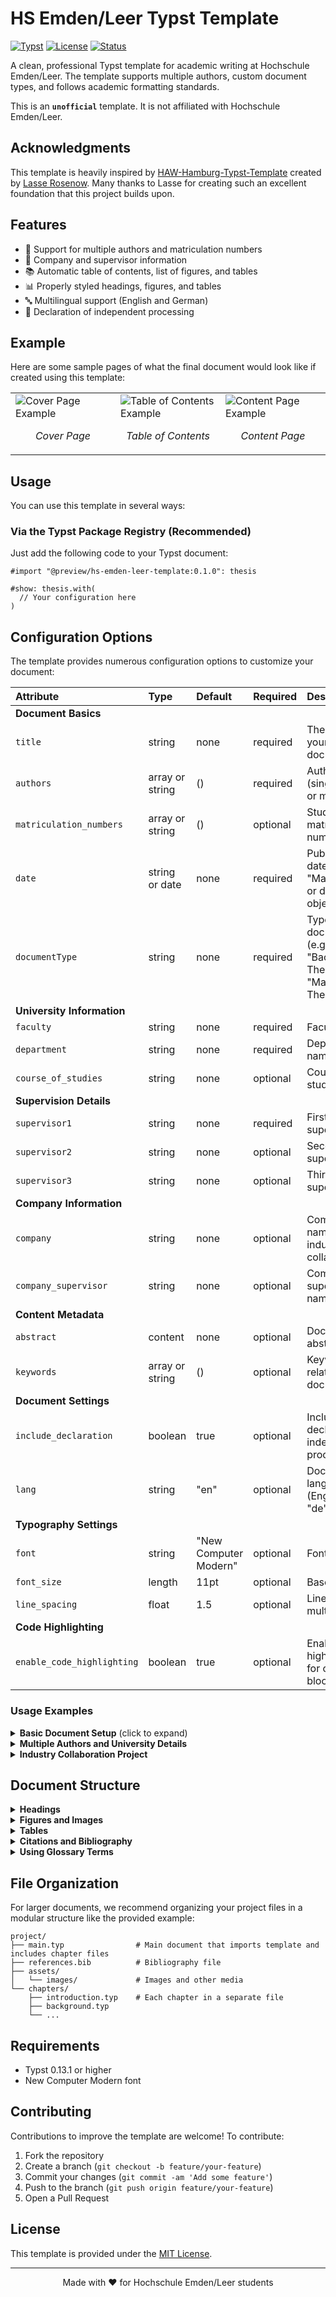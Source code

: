 # HS Emden/Leer Typst Template

[![Typst](https://img.shields.io/badge/Typst-v0.13.1+-blue)](https://typst.app/)
[![License](https://img.shields.io/badge/License-MIT-green.svg)](./LICENSE)
[![Status](https://img.shields.io/badge/Status-Beta-yellow.svg)](https://github.com/your-username/typst-template)

A clean, professional Typst template for academic writing at Hochschule Emden/Leer. The template supports multiple authors, custom document types, and follows academic formatting standards.

This is an **`unofficial`** template. It is not affiliated with Hochschule Emden/Leer.

## Acknowledgments

This template is heavily inspired by [HAW-Hamburg-Typst-Template](https://github.com/LasseRosenow/HAW-Hamburg-Typst-Template) created by [Lasse Rosenow](https://github.com/LasseRosenow). Many thanks to Lasse for creating such an excellent foundation that this project builds upon.

## Features

- 📝 Support for multiple authors and matriculation numbers
- 🏢 Company and supervisor information
- 📚 Automatic table of contents, list of figures, and tables
- 📊 Properly styled headings, figures, and tables
- 🔤 Multilingual support (English and German)
- 📄 Declaration of independent processing

## Example

Here are some sample pages of what the final document would look like if created using this template:

<table>
  <tr>
    <td width="33%">
      <img src="lib/assets/logo.svg" alt="Cover Page Example">
      <p align="center"><em>Cover Page</em></p>
    </td>
    <td width="33%">
      <img src="lib/assets/logo.svg" alt="Table of Contents Example">
      <p align="center"><em>Table of Contents</em></p>
    </td>
    <td width="33%">
      <img src="lib/assets/logo.svg" alt="Content Page Example">
      <p align="center"><em>Content Page</em></p>
    </td>
  </tr>
</table>


## Usage

You can use this template in several ways:

### Via the Typst Package Registry (Recommended)

Just add the following code to your Typst document:

```typst
#import "@preview/hs-emden-leer-template:0.1.0": thesis

#show: thesis.with(
  // Your configuration here
)
```

## Configuration Options

The template provides numerous configuration options to customize your document:

| Attribute                 | Type             | Default              | Required | Description                                                |
| :------------------------ | :--------------- | :------------------- | :------- | :--------------------------------------------------------- |
| **Document Basics**       |                  |                      |          |                                                            |
| `title`                   | string           | none                 | required | The title of your document                                 |
| `authors`                 | array or string  | ()                   | required | Author names (single author or multiple)                   |
| `matriculation_numbers`   | array or string  | ()                   | optional | Student matriculation numbers                              |
| `date`                    | string or date   | none                 | required | Publication date (e.g., "May 2025" or datetime object)     |
| `documentType`            | string           | none                 | required | Type of document (e.g., "Bachelor Thesis", "Master Thesis")|
| **University Information**|                  |                      |          |                                                            |
| `faculty`                 | string           | none                 | required | Faculty name                                               |
| `department`              | string           | none                 | required | Department name                                            |
| `course_of_studies`       | string           | none                 | optional | Course of studies name                                     |
| **Supervision Details**   |                  |                      |          |                                                            |
| `supervisor1`             | string           | none                 | required | First/primary supervisor                                   |
| `supervisor2`             | string           | none                 | optional | Second supervisor                                          |
| `supervisor3`             | string           | none                 | optional | Third supervisor                                           |
| **Company Information**   |                  |                      |          |                                                            |
| `company`                 | string           | none                 | optional | Company name (for industry collaborations)                 |
| `company_supervisor`      | string           | none                 | optional | Company supervisor name                                    |
| **Content Metadata**      |                  |                      |          |                                                            |
| `abstract`                | content          | none                 | optional | Document abstract                                          |
| `keywords`                | array or string  | ()                   | optional | Keywords related to the document                           |
| **Document Settings**     |                  |                      |          |                                                            |
| `include_declaration`     | boolean          | true                 | optional | Include declaration of independent processing              |
| `lang`                    | string           | "en"                 | optional | Document language: "en" (English) or "de" (German)         |
| **Typography Settings**   |                  |                      |          |                                                            |
| `font`                    | string           | "New Computer Modern"| optional | Font family                                                |
| `font_size`               | length           | 11pt                 | optional | Base font size                                             |
| `line_spacing`            | float            | 1.5                  | optional | Line spacing multiplier                                    |
| **Code Highlighting**     |                  |                      |          |                                                            |
| `enable_code_highlighting`| boolean          | true                 | optional | Enable syntax highlighting for code blocks                 |

### Usage Examples

<details>
<summary><b>Basic Document Setup</b> (click to expand)</summary>

```typst
#show: thesis.with(
  title: "Implementation of an Advanced Machine Learning Algorithm",
  authors: "John Doe",
  matriculation_numbers: "123456",
  date: "May 2025", 
  documentType: "Master Thesis",
  faculty: "Faculty of Technology",
  department: "Computer Science",
  supervisor1: "Prof. Dr. Jane Smith"
)
```
</details>

<details>
<summary><b>Multiple Authors and University Details</b></summary>

```typst
#show: thesis.with(
  title: "Blockchain Technologies for Supply Chain Management",
  authors: ("John Doe", "Jane Smith"),
  matriculation_numbers: ("123456", "789012"),
  date: datetime(year: 2025, month: 5, day: 11),
  documentType: "Group Project Report",
  
  faculty: "Faculty of Business Studies",
  department: "Business Informatics",
  course_of_studies: "Digital Business Management",
  
  supervisor1: "Prof. Dr. First Supervisor",
  supervisor2: "Second Supervisor"
)
```
</details>

<details>
<summary><b>Industry Collaboration Project</b></summary>

```typst
#show: thesis.with(
  title: "Development of an IoT Solution for Smart Manufacturing",
  authors: "John Doe",
  matriculation_numbers: "123456",
  date: "May 2025",
  documentType: "Bachelor Thesis",
  
  faculty: "Faculty of Engineering",
  department: "Electrical Engineering",
  course_of_studies: "Embedded Systems",
  
  supervisor1: "Prof. Dr. Academic Supervisor",
  company: "TechCorp GmbH",
  company_supervisor: "Dr. Industry Expert"
)
```
</details>

## Document Structure

<details>
<summary><b>Headings</b></summary>

Use Typst's standard heading syntax:

```typst
= Main Heading (Chapter)
== Second-level Heading (Section)
=== Third-level Heading (Subsection)
```
</details>

<details>
<summary><b>Figures and Images</b></summary>

```typst
#figure(
  image("path/to/image.png", width: 80%),
  caption: [This is a caption for the figure.]
) <fig-label>

// Reference the figure in text
See @fig-label for details.
```
</details>

<details>
<summary><b>Tables</b></summary>

```typst
#figure(
  table(
    columns: (auto, auto, auto),
    [*Header 1*], [*Header 2*], [*Header 3*],
    [Row 1, Col 1], [Row 1, Col 2], [Row 1, Col 3],
    [Row 2, Col 1], [Row 2, Col 2], [Row 2, Col 3],
  ),
  caption: [Sample table with data.]
) <table-label>

// Reference the table in text
As shown in @table-label...
```
</details>


<details>
<summary><b>Citations and Bibliography</b></summary>

1. Create a bibliography file (e.g., references.bib)
2. Reference citations in your document: `According to @smith2022, the results show...`
3. Add the bibliography at the end of your document

```typst
#pagebreak()
#import "lib/pages/translations.typ": translations  
#let t = translations.at("en")  // "en" for English, "de" for German
#heading(t.at("bibliography"), numbering: none, outlined: true)
#bibliography("references.bib", title: none)
```
</details>

<details>
<summary><b>Using Glossary Terms</b></summary>

Reference glossary terms in your document:

```typst
// Reference a glossary term
The @algorithm is efficient.

// Or use functions for more control
The #gls("algorithm") is efficient.
These #glspl("cpu") are powerful.
```

To manually include a glossary section:

```typst
#pagebreak()
#heading("Glossary", numbering: none, outlined: true)
#import "lib/pages/glossary.typ": glossary_entries
#print-glossary(glossary_entries, show-all: true)
```
</details>

## File Organization

For larger documents, we recommend organizing your project files in a modular structure like the provided example:

```
project/
├── main.typ                # Main document that imports template and includes chapter files
├── references.bib          # Bibliography file
├── assets/
│   └── images/             # Images and other media
└── chapters/
    ├── introduction.typ    # Each chapter in a separate file
    ├── background.typ
    └── ...
```

## Requirements

- Typst 0.13.1 or higher
- New Computer Modern font

## Contributing

Contributions to improve the template are welcome! To contribute:

1. Fork the repository
2. Create a branch (`git checkout -b feature/your-feature`)
3. Commit your changes (`git commit -am 'Add some feature'`)
4. Push to the branch (`git push origin feature/your-feature`)
5. Open a Pull Request

## License

This template is provided under the [MIT License](./LICENSE).

---

<p align="center">
  Made with ❤️ for Hochschule Emden/Leer students
</p>